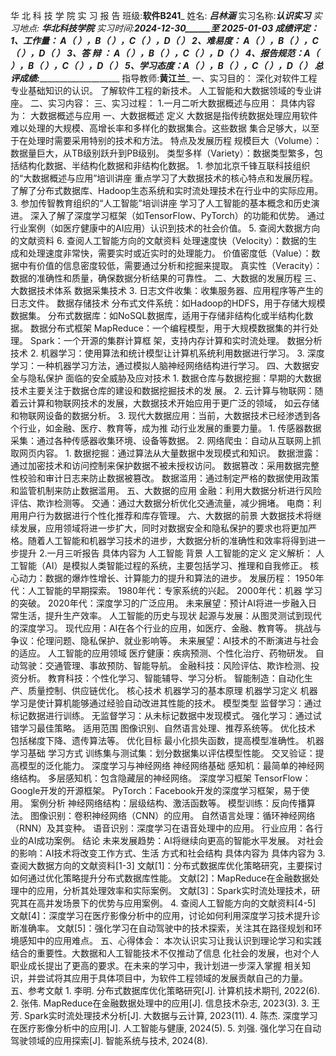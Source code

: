 华 北 科 技 学 院 实 习 报 告 
班级:______软件B241_______ 姓名: _________吕林涵_________ 实习名称:_____________________认识实习____________________ 实习地点: __________________华北科技学院__________________ 实习时间:______2024-12-30______至 ______2025-01-03______ 成绩评定： 1、工作量： A（ ），B（ ），C（ ），D（ ） 2、难易度： A（ ），B（ ），C（ ），D（ ） 3、答 辩 ： A（ ），B（ ），C（ ），D（ ） 4、报告规范：A（ ），B（ ），C（ ），D（ ） 5、学习态度：A（ ），B（ ），C（ ），D（ ） 总评成绩:___________________________ 指导教师:________黄江兰_________ 一、实习目的： 深化对软件工程专业基础知识的认识。 了解软件工程的新技术。 人工智能和大数据领域的专业讲座。 二、实习内容： 三、实习过程： 1.一月二听大数据概述与应用： 具体内容为： 大数据概述与应用 一、大数据概述 定义 大数据是指传统数据处理应用软件难以处理的大规模、高增长率和多样化的数据集合。这些数据 集合足够大，以至于在处理时需要采用特别的技术和方法。 特点及发展历程 规模巨大（Volume）：数据量巨大，从TB级别跃升到PB级别。 类型多样（Variety）：数据类型繁多，包括结构化数据、半结构化数据和非结构化数据。 1. 参加北京千锋互联科技组织的“大数据概述与应用”培训讲座 重点学习了大数据技术的核心特点和发展历程。 了解了分布式数据库、Hadoop生态系统和实时流处理技术在行业中的实际应用。 3. 参加传智教育组织的“人工智能”培训讲座 学习了人工智能的基本概念和历史演进。 深入了解了深度学习框架（如TensorFlow、PyTorch）的功能和优势。 通过行业案例（如医疗健康中的AI应用）认识到技术的社会价值。 5. 查阅大数据方向的文献资料 6. 查阅人工智能方向的文献资料 处理速度快（Velocity）：数据的生成和处理速度非常快，需要实时或近实时的处理能力。 价值密度低（Value）：数据中有价值的信息密度较低，需要通过分析和挖掘来提取。 真实性（Veracity）：数据的准确性和质量，确保数据分析结果的可靠性。 二、大数据的发展历程 三、大数据技术体系 数据采集技术 3. 日志文件收集：收集服务器、应用程序等产生的日志文件。 数据存储技术 分布式文件系统：如Hadoop的HDFS，用于存储大规模数据集。 分布式数据库：如NoSQL数据库，适用于存储非结构化或半结构化数据。 数据分布式框架 MapReduce：一个编程模型，用于大规模数据集的并行处理。 Spark：一个开源的集群计算框 架，支持内存计算和实时流处理。 数据分析技术 2. 机器学习：使用算法和统计模型让计算机系统利用数据进行学习。 3. 深度学习：一种机器学习方法，通过模拟人脑神经网络结构进行学习。 四、大数据安全与隐私保护 面临的安全威胁及应对技术 1. 数据仓库与数据挖掘：早期的大数据技术主要关注于数据仓库的建设和数据挖掘技术的发 展。 2. 云计算与物联网：随着云计算和物联网技术的发展，大数据技术开始应用于更广泛的领域， 如云存储和物联网设备的数据分析。 3. 现代大数据应用：当前，大数据技术已经渗透到各个行业，如金融、医疗、教育等，成为推 动行业发展的重要力量。 1. 传感器数据采集：通过各种传感器收集环境、设备等数据。 2. 网络爬虫：自动从互联网上抓取网页内容。 1. 数据挖掘：通过算法从大量数据中发现模式和知识。 数据泄露：通过加密技术和访问控制来保护数据不被未授权访问。 数据篡改：采用数据完整性校验和审计日志来防止数据被篡改。 数据滥用：通过制定严格的数据使用政策和监管机制来防止数据滥用。 五、大数据的应用 金融：利用大数据分析进行风险评估、欺诈检测等。 交通：通过大数据分析优化交通流量，减少拥堵。 电商：利用用户行为数据进行个性化推荐和库存管理。 六、大数据的前景 大数据技术将继续发展，应用领域将进一步扩大，同时对数据安全和隐私保护的要求也将更加严 格。随着人工智能和机器学习技术的进步，大数据分析的准确性和效率将得到进一步提升 2.一月三听报告 具体内容为 人工智能 背景 人工智能的定义 定义解析： 人工智能（AI）是模拟人类智能过程的系统，主要包括学习、推理和自我修正。 核心动力：数据的爆炸性增长、计算能力的提升和算法的进步。 发展历程： 1950年代：人工智能的早期探索。 1980年代：专家系统的兴起。 2000年代：机器 学习的突破。 2020年代：深度学习的广泛应用。 未来展望：预计AI将进一步融入日常生活，提升生产效率。 人工智能的历史与现状 起源与发展：从图灵测试到现代的深度学习。 现代应用：AI在各个行业的应用，如医疗、金融、教育等。 挑战与争议：伦理问题、隐私保护、就业影响等。 未来展望：AI技术的不断演进与社会的适应。 人工智能的应用领域 医疗健康：疾病预测、个性化治疗、药物研发。 自动驾驶：交通管理、事故预防、智能导航。 金融科技：风险评估、欺诈检测、投资分析。 教育科技：个性化学习、智能辅导、学习分析。 智能制造：自动化生产、质量控制、供应链优化。 核心技术 机器学习的基本原理 机器学习定义 机器学习是使计算机能够通过经验自动改进其性能的技术。 模型类型 监督学习：通过标记数据进行训练。 无监督学习：从未标记数据中发现模式。 强化学习：通过试错学习最佳策略。 适用范围 图像识别、自然语言处理、推荐系统等。 优化技术 包括梯度下降、遗传算法等。 优化目标 最小化损失函数，提高模型准确性。 机器学习基础 学习方式 训练集与测试集：划分数据集以评估模型性能。 交叉验证：提高模型的泛化能力。 深度学习与神经网络 神经网络基础 感知机：最简单的神经网络结构。 多层感知机：包含隐藏层的神经网络。 深度学习框架 TensorFlow：Google开发的开源框架。 PyTorch：Facebook开发的深度学习框架，易于使用。 案例分析 神经网络结构：层级结构、激活函数等。 模型训练：反向传播算法。 图像识别：卷积神经网络（CNN）的应用。 自然语言处理：循环神经网络（RNN）及其变种。 语音识别：深度学习在语音处理中的应用。 行业应用：各行业的AI成功案例。 结论 未来发展趋势：AI将继续向更高的智能水平发展。 对社会的影响：AI技术将改变工作方式、生活 方式和社会结构 具体内容为 具体内容为 3. 查阅大数据方向的文献资料[1-3] 文献[1]：分布式数据库优化策略研究，主要探讨如何通过优化策略提升分布式数据库性能。 文献[2]：MapReduce在金融数据处理中的应用，分析其处理效率和实际案例。 文献[3]：Spark实时流处理技术，研究其在高并发场景下的优势与应用案例。 4. 查阅人工智能方向的文献资料[4-5] 文献[4]：深度学习在医疗影像分析中的应用，讨论如何利用深度学习技术提升诊断准确率。 文献[5]：强化学习在自动驾驶中的技术探索，关注其在路径规划和环境感知中的应用难点。 五、心得体会： 本次认识实习让我认识到理论学习和实践结合的重要性。大数据和人工智能技术不仅推动了信息 化社会的发展，也对个人职业成长提出了更高的要求。在未来的学习中，我计划进一步深入掌握 相关知识，并尝试将其应用于具体项目中，为软件工程领域的发展贡献自己的力量。 五、参考文献 1. 李明. 分布式数据库优化策略研究[J]. 计算机技术期刊, 2022(6). 2. 张伟. MapReduce在金融数据处理中的应用[J]. 信息技术杂志, 2023(3). 3. 王芳. Spark实时流处理技术分析[J]. 大数据与云计算, 2023(11). 4. 陈杰. 深度学习在医疗影像分析中的应用[J]. 人工智能与健康, 2024(5). 5. 刘强. 强化学习在自动驾驶领域的应用探索[J]. 智能系统与技术, 2024(8).